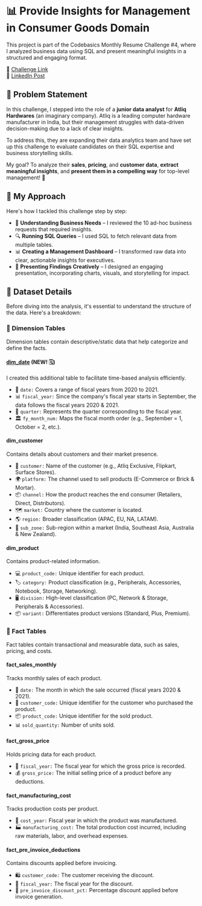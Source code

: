 # 📊 Provide Insights for Management in Consumer Goods Domain

This project is part of the Codebasics Monthly Resume Challenge #4, where I analyzed business data using SQL and present meaningful insights in a structured and engaging format.

📌 [Challenge Link](https://codebasics.io/challenge/codebasics-resume-project-challenge/7)   
🔗 [LinkedIn Post]()

## 📝 Problem Statement

In this challenge, I stepped into the role of a **junior data analyst** for **Atliq Hardwares** (an imaginary company). Atliq is a leading computer hardware manufacturer in India, but their management struggles with data-driven decision-making due to a lack of clear insights.

To address this, they are expanding their data analytics team and have set up this challenge to evaluate candidates on their SQL expertise and business storytelling skills.

My goal? To analyze their **sales**, **pricing**, and **customer data**, **extract meaningful insights**, and **present them in a compelling way** for top-level management! 🚀

## 🎯 My Approach

Here's how I tackled this challenge step by step:
- 📄 **Understanding Business Needs** – I reviewed the 10 ad-hoc business requests that required insights.
- 🔍 **Running SQL Queries** – I used SQL to fetch relevant data from multiple tables.
- 📊 **Creating a Management Dashboard** – I transformed raw data into clear, actionable insights for executives.
- 🎥 **Presenting Findings Creatively** – I designed an engaging presentation, incorporating charts, visuals, and storytelling for impact.

## 📂 Dataset Details

Before diving into the analysis, it's essential to understand the structure of the data. Here's a breakdown:

### 🔹 Dimension Tables
Dimension tables contain descriptive/static data that help categorize and define the facts.

#### <ins>dim_date</ins> (NEW! 🗓️)

I created this additional table to facilitate time-based analysis efficiently.
- 📅 `date:` Covers a range of fiscal years from 2020 to 2021.
- 📊 `fiscal_year:` Since the company's fiscal year starts in September, the data follows the fiscal years 2020 & 2021.
- 📆 `quarter:` Represents the quarter corresponding to the fiscal year.
- 🏛️ `fy_month_num:` Maps the fiscal month order (e.g., September = 1, October = 2, etc.).

#### dim_customer

Contains details about customers and their market presence.
- 🏬 `customer:` Name of the customer (e.g., Atliq Exclusive, Flipkart, Surface Stores).
- 🌍 `platform:` The channel used to sell products (E-Commerce or Brick & Mortar).
- 📦 `channel:` How the product reaches the end consumer (Retailers, Direct, Distributors).
- 🗺️ `market:` Country where the customer is located.
- 🌎 `region:` Broader classification (APAC, EU, NA, LATAM).
- 🏢 `sub_zone:` Sub-region within a market (India, Southeast Asia, Australia & New Zealand).

#### dim_product

Contains product-related information.
- 💻 `product_code:` Unique identifier for each product.
- 🏷️ `category:` Product classification (e.g., Peripherals, Accessories, Notebook, Storage, Networking).
- 🖥️ `division:` High-level classification (PC, Network & Storage, Peripherals & Accessories).
- 📦 `variant:` Differentiates product versions (Standard, Plus, Premium).

### 🔹 Fact Tables
Fact tables contain transactional and measurable data, such as sales, pricing, and costs.

#### fact_sales_monthly

Tracks monthly sales of each product.
- 📅 `date:` The month in which the sale occurred (fiscal years 2020 & 2021).
- 🛒 `customer_code:` Unique identifier for the customer who purchased the product.
- 📦 `product_code:` Unique identifier for the sold product.
- 📊 `sold_quantity:` Number of units sold.

#### fact_gross_price

Holds pricing data for each product.
- 📆 `fiscal_year:` The fiscal year for which the gross price is recorded.
- 💰 `gross_price:` The initial selling price of a product before any deductions.

#### fact_manufacturing_cost

Tracks production costs per product.
- 📆 `cost_year:` Fiscal year in which the product was manufactured.
- 🏭 `manufacturing_cost:` The total production cost incurred, including raw materials, labor, and overhead expenses.

#### fact_pre_invoice_deductions

Contains discounts applied before invoicing.
- 🛍️ `customer_code:` The customer receiving the discount.
- 📅 `fiscal_year:` The fiscal year for the discount.
- 🔻 `pre_invoice_discount_pct:` Percentage discount applied before invoice generation.
